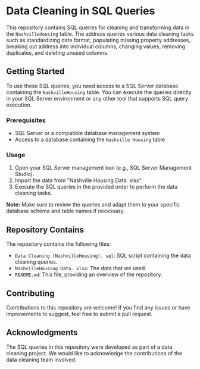 # Data Cleaning in SQL Queries

This repository contains SQL queries for cleaning and transforming data in the `NashvilleHousing` table. The address queries various data cleaning tasks such as standardizing date format, populating missing property addresses, breaking out address into individual columns, changing values, removing duplicates, and deleting unused columns.

## Getting Started

To use these SQL queries, you need access to a SQL Server database containing the `NashvilleHousing` table. You can execute the queries directly in your SQL Server environment or any other tool that supports SQL query execution.

### Prerequisites

- SQL Server or a compatible database management system
- Access to a database containing the `Nashville Housing` table

### Usage

1. Open your SQL Server management tool (e.g., SQL Server Management Studio).
2. Import the data from "Nashville Housing Data. xlsx".
3. Execute the SQL queries in the provided order to perform the data cleaning tasks.

**Note:** Make sure to review the queries and adapt them to your specific database schema and table names if necessary.

## Repository Contains 

The repository contains the following files:

- `Data Cleaning (NashvilleHousing). sql`: SQL script containing the data cleaning queries.
- `NashvilleHousing Data. xlsx`: The data that we used.
- `README.md`: This file, providing an overview of the repository.

## Contributing

Contributions to this repository are welcome! If you find any issues or have improvements to suggest, feel free to submit a pull request.


## Acknowledgments

The SQL queries in this repository were developed as part of a data cleaning project. We would like to acknowledge the contributions of the data cleaning team involved.
